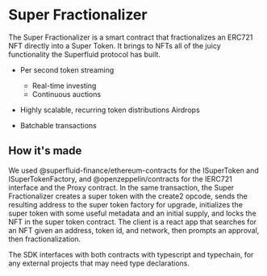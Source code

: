 # Super Fractionalizer


The Super Fractionalizer is a smart contract that fractionalizes an ERC721 NFT directly into a Super Token. It brings to NFTs all of the juicy functionality the Superfluid protocol has built.

- Per second token streaming
  - Real-time investing
  - Continuous auctions

- Highly scalable, recurring token distributions
Airdrops

- Batchable transactions



## How it's made

We used @superfluid-finance/ethereum-contracts for the ISuperToken and ISuperTokenFactory, and @openzeppelin/contracts for the IERC721 interface and the Proxy contract. In the same transaction, the Super Fractionalizer creates a super token with the create2 opcode, sends the resulting address to the super token factory for upgrade, initializes the super token with some useful metadata and an initial supply, and locks the NFT in the super token contract. The client is a react app that searches for an NFT given an address, token id, and network, then prompts an approval, then fractionalization.

 The SDK interfaces with both contracts with typescript and typechain, for any external projects that may need type declarations.


